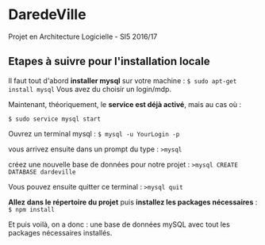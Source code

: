 # DaredeVille
Projet en Architecture Logicielle - SI5 2016/17

## Etapes à suivre pour l'installation locale

Il faut tout d'abord **installer mysql** sur votre machine :
`
    $ sudo apt-get install mysql
`
Vous avez du choisir un login/mdp.

Maintenant, théoriquement, le **service est déjà activé**, mais au cas où :

`
    $ sudo service mysql start
`

Ouvrez un terminal mysql :
`
    $ mysql -u YourLogin -p
`

vous arrivez ensuite dans un prompt du type :
`
    >mysql
`

créez une nouvelle base de données pour notre projet :
`
    >mysql CREATE DATABASE dardeville
`

Vous pouvez ensuite quitter ce terminal : 
`
    >mysql quit
`

**Allez dans le répertoire du projet** puis **installez les packages nécessaires** :
`
    $ npm install
`

Et puis voilà, on a donc : une base de données mySQL avec tout les packages nécessaires
installés.